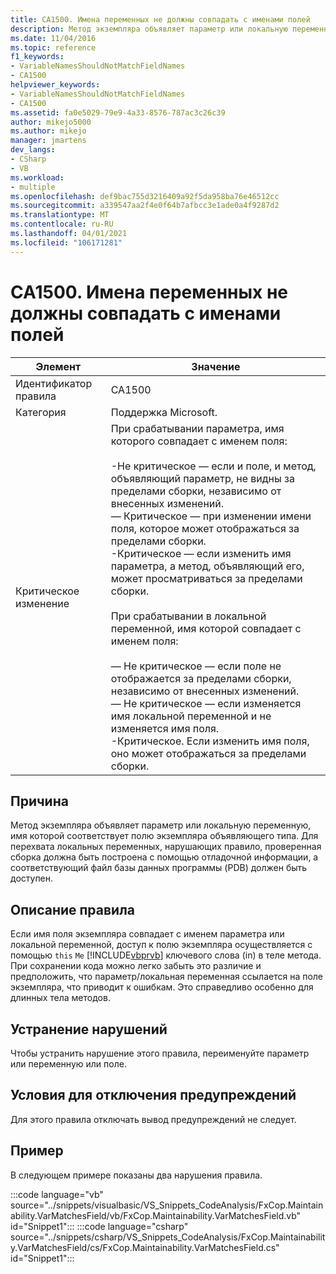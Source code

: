 ```yaml
---
title: CA1500. Имена переменных не должны совпадать с именами полей
description: Метод экземпляра объявляет параметр или локальную переменную, имя которой соответствует полю экземпляра объявляющего типа.
ms.date: 11/04/2016
ms.topic: reference
f1_keywords:
- VariableNamesShouldNotMatchFieldNames
- CA1500
helpviewer_keywords:
- VariableNamesShouldNotMatchFieldNames
- CA1500
ms.assetid: fa0e5029-79e9-4a33-8576-787ac3c26c39
author: mikejo5000
ms.author: mikejo
manager: jmartens
dev_langs:
- CSharp
- VB
ms.workload:
- multiple
ms.openlocfilehash: def9bac755d3216409a92f5da958ba76e46512cc
ms.sourcegitcommit: a339547aa2f4e0f64b7afbcc3e1ade0a4f9287d2
ms.translationtype: MT
ms.contentlocale: ru-RU
ms.lasthandoff: 04/01/2021
ms.locfileid: "106171281"
---
```

# <a name="ca1500-variable-names-should-not-match-field-names"></a>CA1500. Имена переменных не должны совпадать с именами полей

|Элемент|Значение|
|-|-|
|Идентификатор правила|CA1500|
|Категория|Поддержка Microsoft.|
|Критическое изменение|При срабатывании параметра, имя которого совпадает с именем поля:<br /><br /> -Не критическое — если и поле, и метод, объявляющий параметр, не видны за пределами сборки, независимо от внесенных изменений.<br />— Критическое — при изменении имени поля, которое может отображаться за пределами сборки.<br />-Критическое — если изменить имя параметра, а метод, объявляющий его, может просматриваться за пределами сборки.<br /><br /> При срабатывании в локальной переменной, имя которой совпадает с именем поля:<br /><br /> — Не критическое — если поле не отображается за пределами сборки, независимо от внесенных изменений.<br />— Не критическое — если изменяется имя локальной переменной и не изменяется имя поля.<br />-Критическое. Если изменить имя поля, оно может отображаться за пределами сборки.|

## <a name="cause"></a>Причина

Метод экземпляра объявляет параметр или локальную переменную, имя которой соответствует полю экземпляра объявляющего типа. Для перехвата локальных переменных, нарушающих правило, проверенная сборка должна быть построена с помощью отладочной информации, а соответствующий файл базы данных программы (PDB) должен быть доступен.

## <a name="rule-description"></a>Описание правила

Если имя поля экземпляра совпадает с именем параметра или локальной переменной, доступ к полю экземпляра осуществляется с помощью `this` `Me` [!INCLUDE[vbprvb](../code-quality/includes/vbprvb_md.md)] ключевого слова (in) в теле метода. При сохранении кода можно легко забыть это различие и предположить, что параметр/локальная переменная ссылается на поле экземпляра, что приводит к ошибкам. Это справедливо особенно для длинных тела методов.

## <a name="how-to-fix-violations"></a>Устранение нарушений

Чтобы устранить нарушение этого правила, переименуйте параметр или переменную или поле.

## <a name="when-to-suppress-warnings"></a>Условия для отключения предупреждений

Для этого правила отключать вывод предупреждений не следует.

## <a name="example"></a>Пример

В следующем примере показаны два нарушения правила.

:::code language="vb" source="../snippets/visualbasic/VS_Snippets_CodeAnalysis/FxCop.Maintainability.VarMatchesField/vb/FxCop.Maintainability.VarMatchesField.vb" id="Snippet1":::
:::code language="csharp" source="../snippets/csharp/VS_Snippets_CodeAnalysis/FxCop.Maintainability.VarMatchesField/cs/FxCop.Maintainability.VarMatchesField.cs" id="Snippet1":::

